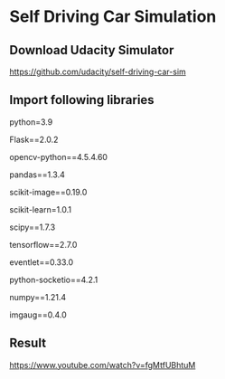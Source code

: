 # Self Driving Car Simulation

## Download Udacity Simulator
https://github.com/udacity/self-driving-car-sim

## Import following libraries
python=3.9

Flask==2.0.2

opencv-python==4.5.4.60

pandas==1.3.4

scikit-image==0.19.0

scikit-learn=1.0.1

scipy==1.7.3

tensorflow==2.7.0

eventlet==0.33.0

python-socketio==4.2.1

numpy==1.21.4

imgaug==0.4.0

## Result
https://www.youtube.com/watch?v=fgMtfUBhtuM
